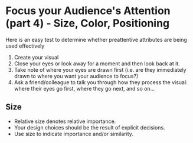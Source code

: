 # Focus your Audience's Attention (part 4) - Size, Color, Positioning

Here is an easy test to determine whether preattentive attributes are being used effectively
1. Create your visual
2. Close your eyes or look away for a moment and then look back at it.
3. Take note of where your eyes are drawn first (i.e. are they immediately drawn to where you want your audience to focus?)
4. Ask a friend/colleague to talk you through how they process the visual: where their eyes go first, where they go next, and so on...

## Size
- Relative size denotes relative importance.
- Your design choices should be the result of explicit decisions.
- Use size to indicate importance and/or similarity.
